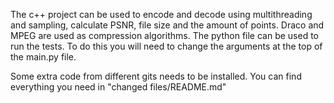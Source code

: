 The c++ project can be used to encode and decode using multithreading and sampling, calculate PSNR, file size and the amount of points. Draco and MPEG are used as compression algorithms. The python file can be used to run the tests. To do this you will need to change the arguments at the top of the main.py file.

Some extra code from different gits needs to be installed. You can find everything you need in "changed files/README.md"